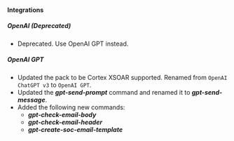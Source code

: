 
#### Integrations

##### OpenAI (Deprecated)

- Deprecated. Use OpenAI GPT instead.

##### OpenAI GPT
- Updated the pack to be Cortex XSOAR supported. Renamed from `OpenAI ChatGPT v3` to `OpenAI GPT`.
- Updated the ***gpt-send-prompt*** command and renamed it to ***gpt-send-message***.
- Added the following new commands:
  - ***gpt-check-email-body***
  - ***gpt-check-email-header***
  - ***gpt-create-soc-email-template***
